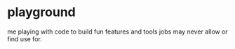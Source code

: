 # playground
me playing with code to build fun features and tools jobs may never allow or find use for.
